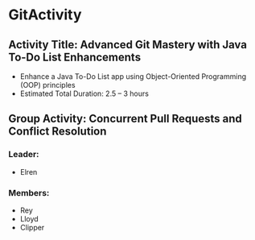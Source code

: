 # GitActivity

## Activity Title: Advanced Git Mastery with Java To-Do List Enhancements

- Enhance a Java To-Do List app using Object-Oriented Programming (OOP) principles
- Estimated Total Duration: 2.5 – 3 hours

## Group Activity: Concurrent Pull Requests and Conflict Resolution

### Leader: 
- Elren
  
### Members:
- Rey
- Lloyd
- Clipper
